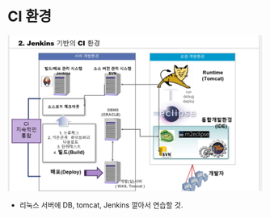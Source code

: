 # CI 환경

![Untitled](CI%20%E1%84%92%E1%85%AA%E1%86%AB%E1%84%80%E1%85%A7%E1%86%BC%2010089c38faf84a6aad8a242db9fb225a/Untitled.png)

- 리눅스 서버에 DB, tomcat, Jenkins 깔아서 연습할 것.